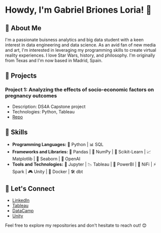 # Howdy, I'm Gabriel Briones Loria! 👋

## 🤠 About Me
I'm a passionate buisness analytics and big data student with a keen interest in data engineering and data science. As an avid fan of new media and art, I'm interested in leveraging my programming skills to create virtual reality experiences. I love Star Wars, history, and philosophy. I'm originally from Texas and I'm now based in Madrid, Spain.

## 🔬 Projects
### Project 1: Analyzing the effects of socio-economic factors on pregnancy outcomes
- Description: DS4A Capstone project
- Technologies: Python, Tableau
- [Repo](https://github.com/GabrielBrionesL/DS4A-Capstone/tree/main)

## 🧰 Skills
- **Programming Languages:** 🐍 Python | 📊 SQL
- **Frameworks and Libraries:** 🐼 Pandas | 🔢 NumPy | 🧠 Scikit-Learn | 📈 Matplotlib | 🌊 Seaborn | 🤖 OpenAI
- **Tools and Technologies:** 📒 Jupyter | 📉 Tableau | 💼 PowerBI | 🚰 NiFi | ⚡ Spark | 🎮 Unity | 🐳 Docker | 🛠️ dbt

## 🙌 Let's Connect
- [LinkedIn](https://www.linkedin.com/in/gabrielbrionesloria/)
- [Tableau](https://public.tableau.com/app/profile/gabriel.briones/vizzes)
- [DataCamp](https://www.datacamp.com/portfolio/gabrielbriones)
- [Unity](https://play.unity.com/u/gvbl92)

Feel free to explore my repositories and don't hesitate to reach out! 😊
